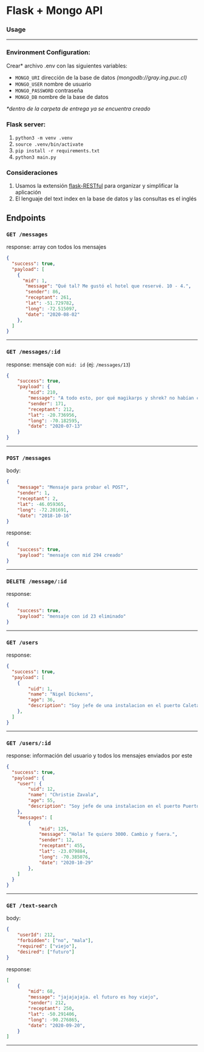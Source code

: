 # Flask + Mongo API

### Usage
---

### Environment Configuration:

Crear* archivo .env con las siguientes variables:

- ```MONGO_URI``` dirección de la base de datos *(mongodb://gray.ing.puc.cl)*
- ```MONGO_USER``` nombre de usuario
- ```MONGO_PASSWORD``` contraseña
- ```MONGO_DB``` nombre de la base de datos

*\*dentro de la carpeta de entrega ya se encuentra creado*

### Flask server:
1. ```python3 -m venv .venv```
2. ```source .venv/bin/activate```
3. ```pip install -r requirements.txt```
4. ```python3 main.py```

### Consideraciones

1. Usamos la extensión [flask-RESTful](https://flask-restful.readthedocs.io/en/latest/) para organizar y simplificar la aplicación
2. El lenguaje del text index en la base de datos y las consultas es el inglés

## Endpoints

### ```GET /messages```

response: array con todos los mensajes

```json
{
  "success": true,
  "payload": [
    {
      "mid": 1,
       "message": "Qué tal? Me gustó el hotel que reservé. 10 - 4.",
       "sender": 86,
       "receptant": 261,
       "lat": -51.729782,
       "long": -72.515097,
       "date": "2020-08-02"
    },
  ]
}
```
---

### ```GET /messages/:id```

response: mensaje con ```mid: id``` (ej: `/messages/13`)

```json
{
    "success": true,
    "payload": {
        "mid": 210,
        "message": "A todo esto, por qué magikarps y shrek? no habían códigos mejores?",
        "sender": 171,
        "receptant": 212,
        "lat": -20.736956,
        "long": -70.182595,
        "date": "2020-07-13"
    }
}
```
---

### ```POST /messages```

body:

```json
{
    "message": "Mensaje para probar el POST",
    "sender": 1,
    "receptant": 2,
    "lat": -46.059365,
    "long": -72.201691,
    "date": "2018-10-16"
}
```

response:
```json
{
    "success": true,
    "payload": "mensaje con mid 294 creado"
}
```

---

### ```DELETE /message/:id```

response:
```json
{
    "success": true,
    "payload": "mensaje con id 23 eliminado"
}
```

---

### ```GET /users```

response:
```json
{
  "success": true,
  "payload": [
    {
        "uid": 1,
        "name": "Nigel Dickens",
        "age": 36,
        "description": "Soy jefe de una instalacion en el puerto Caleta Coloso"
    },
  ]
}
```
---

### ```GET /users/:id```

response: información del usuario y todos los mensajes enviados por este

```json
{
  "success": true,
  "payload": {
    "user": {
        "uid": 12,
        "name": "Christie Zavala",
        "age": 55,
        "description": "Soy jefe de una instalacion en el puerto Puerto Angamos"
    },
    "messages": [
        {
            "mid": 125,
            "message": "Hola! Te quiero 3000. Cambio y fuera.",
            "sender": 12,
            "receptant": 455,
            "lat": -23.079884,
            "long": -70.385076,
            "date": "2020-10-29"
        },
    ]
  }
}
```

---

### ```GET /text-search```

body:

```json
{
    "userId": 212,
    "forbidden": ["no", "mala"],
    "required": ["viejo"],
    "desired": ["futuro"]
}
```

response:

```json
[
    {
        "mid": 68,
        "message": "jajajajaja. el futuro es hoy viejo",
        "sender": 212,
        "receptant": 250,
        "lat": -50.291406,
        "long": -90.276865,
        "date": "2020-09-20",
    }
]
```

---
